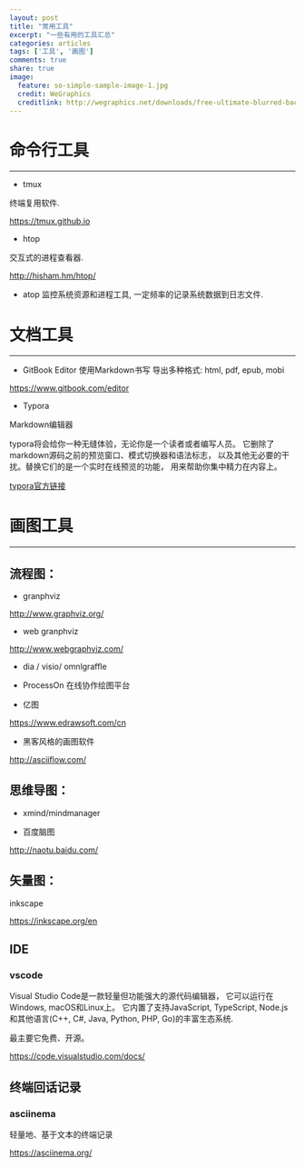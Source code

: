 ```yaml
---
layout: post
title: "常用工具"
excerpt: "一些有用的工具汇总" 
categories: articles
tags: ['工具', '画图']
comments: true
share: true
image:
  feature: so-simple-sample-image-1.jpg
  credit: WeGraphics
  creditlink: http://wegraphics.net/downloads/free-ultimate-blurred-background-pack/
---
```


# 命令行工具
----

* tmux 

终端复用软件.

<https://tmux.github.io>

* htop

交互式的进程查看器.

<http://hisham.hm/htop/>

* atop
监控系统资源和进程工具, 一定频率的记录系统数据到日志文件. 


# 文档工具
----

* GitBook Editor
使用Markdown书写 
导出多种格式: html, pdf, epub, mobi

<https://www.gitbook.com/editor>


* Typora

Markdown编辑器

typora将会给你一种无缝体验，无论你是一个读者或者编写人员。 它删除了markdown源码之前的预览窗口、模式切换器和语法标志， 以及其他无必要的干扰。替换它们的是一个实时在线预览的功能， 用来帮助你集中精力在内容上。 

[typora官方链接](https://typora.io/)


# 画图工具
----

## 流程图： 

* granphviz 

<http://www.graphviz.org/>

* web granphviz

<http://www.webgraphviz.com/>

* dia / visio/ omnlgraffle

* ProcessOn 在线协作绘图平台

* 亿图

<https://www.edrawsoft.com/cn>

* 黑客风格的画图软件

<http://asciiflow.com/>


## 思维导图： 

* xmind/mindmanager 

* 百度脑图

<http://naotu.baidu.com/>


## 矢量图：

inkscape

<https://inkscape.org/en>

## IDE

### vscode

Visual Studio Code是一款轻量但功能强大的源代码编辑器， 它可以运行在Windows, macOS和Linux上。  它内置了支持JavaScript, TypeScript, Node.js和其他语言(C++, C#, Java, Python, PHP, Go)的丰富生态系统. 

最主要它免费、开源。 

https://code.visualstudio.com/docs/

## 终端回话记录

### asciinema 
轻量地、基于文本的终端记录

https://asciinema.org/
